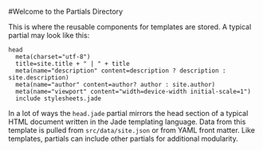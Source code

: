 #Welcome to the Partials Directory

This is where the reusable components for templates are stored. A typical partial may look like this:

```
head
  meta(charset="utf-8")
  title=site.title + " | " + title
  meta(name="description" content=description ? description : site.description)
  meta(name="author" content=author? author : site.author)
  meta(name="viewport" content="width=device-width initial-scale=1")
  include stylesheets.jade
```

In a lot of ways the ```head.jade``` partial mirrors the head section of a typical HTML document written in the Jade templating language. Data from this template is pulled from ```src/data/site.json``` or from YAML front matter. Like templates, partials can include other partials for additional modularity.
